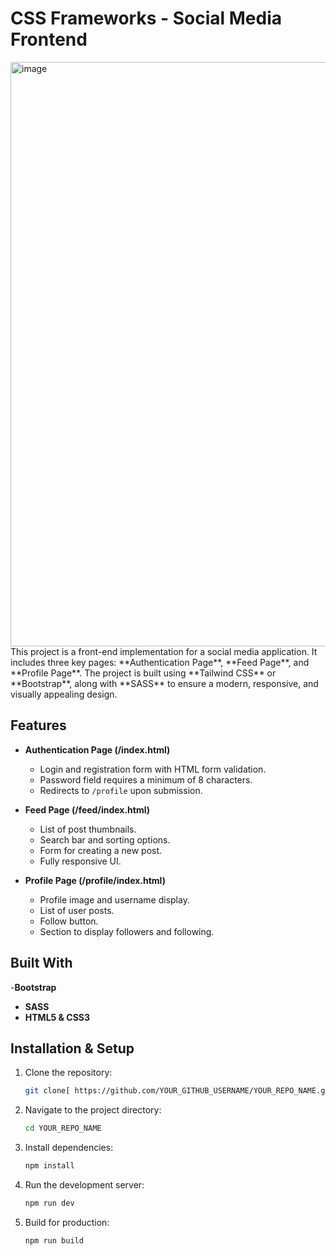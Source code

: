 
# CSS Frameworks - Social Media Frontend
<img width="935" alt="image" src="https://github.com/user-attachments/assets/2c28272b-04c6-4665-a4f2-0134c2670562" />
This project is a front-end implementation for a social media application. It includes three key pages: **Authentication Page**, **Feed Page**, and **Profile Page**. The project is built using **Tailwind CSS** or **Bootstrap**, along with **SASS** to ensure a modern, responsive, and visually appealing design.

## Features
- **Authentication Page (/index.html)**
  - Login and registration form with HTML form validation.
  - Password field requires a minimum of 8 characters.
  - Redirects to `/profile` upon submission.

- **Feed Page (/feed/index.html)**
  - List of post thumbnails.
  - Search bar and sorting options.
  - Form for creating a new post.
  - Fully responsive UI.

- **Profile Page (/profile/index.html)**
  - Profile image and username display.
  - List of user posts.
  - Follow button.
  - Section to display followers and following.

## Built With
-**Bootstrap**
- **SASS**
- **HTML5 & CSS3**

## Installation & Setup
1. Clone the repository:
   ```sh
   git clone[ https://github.com/YOUR_GITHUB_USERNAME/YOUR_REPO_NAME.git](https://github.com/TGBAKC/css-frameworks-ca.git)
   ```
2. Navigate to the project directory:
   ```sh
   cd YOUR_REPO_NAME
   ```
3. Install dependencies:
   ```sh
   npm install
   ```
4. Run the development server:
   ```sh
   npm run dev
   ```
5. Build for production:
   ```sh
   npm run build
   ```
